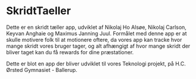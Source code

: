 # SkridtTaeller

Dette er en skridt tæller app, udviklet af Nikolaj Ho Alsøe, Nikolaj Carlson, Keyvan Anghaie og Maximus Janning Juul. Formålet med denne app er at skulle motivere folk til at motionere oftere, da vores app kan tracke hvor mange skridt vores bruger tager, og alt afhængigt af hvor mange skridt der bliver taget kan du få rewards for dine præstationer.

Dette er blot en app der bliver udviklet til vores Teknologi projekt, på H.C. Ørsted Gymnasiet - Ballerup.
